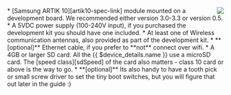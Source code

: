 <img style="float: right;padding-left: 10px;" src="/img/artik10/artik10.png">
* [Samsung ARTIK 10][artik10-spec-link] module mounted on a development board. We recommended either version 3.0-3.3 or version 0.5.
* A 5VDC power supply (100-240V input), if you purchased the development kit you should have one included.
* At least one of Wireless communication antennas, also provided as part of the development kit.
* **[optional]** Ethernet cable, if you prefer to **not** connect over wifi.
* A 4GB or larger SD card. All the {{ $device_details.name }} use a microSD card. The [speed class][sdSpeed] of the card also matters - class 10 card or above is the way to go.
* **[optional]** Its also handy to have a tooth pick or small screw driver to set the tiny boot switches, but you will figure that out later in the guide :)

[artik5-spec-link]:https://www.artik.io/hardware/artik-10
[sdSpeed]:https://en.wikipedia.org/wiki/Secure_Digital#Speed_class_rating
